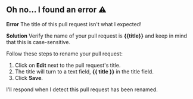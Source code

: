 ## Oh no...  I found an error ⚠️

**Error**
The title of this pull request isn't what I expected!

**Solution**
Verify the name of your pull request is **{{title}}** and keep in mind that this is case-sensitive.

Follow these steps to rename your pull request:
1. Click on **Edit** next to the pull request's title. 
1. The title will turn to a text field, **{{ title }}** in the title field.
1. Click **Save**.

I'll respond when I detect this pull request has been renamed.